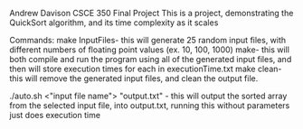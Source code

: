 Andrew Davison CSCE 350 Final Project
This is a project, demonstrating the QuickSort algorithm, and its time complexity as it scales

Commands:
make InputFiles-
    this will generate 25 random input files, with different numbers 
    of floating point values (ex. 10, 100, 1000)
make-
    this will both compile and run the program using all of the generated 
    input files, and then will store execution times for each in executionTime.txt
make clean-
    this will remove the generated input files, and clean the output file.

./auto.sh <"input file name"> "output.txt" -
    this will output the sorted array from the selected input file, into output.txt,
    running this without parameters just does execution time
